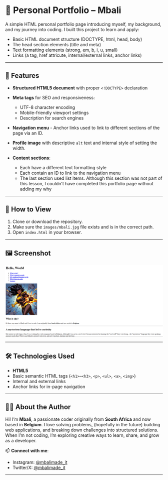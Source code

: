 # 📄 Personal Portfolio – Mbali

A simple HTML personal portfolio page introducing myself, my background, and my journey into coding.
I built this project to learn and apply:

- Basic HTML document structure (DOCTYPE, html, head, body)
- The head section elements (title and meta)
- Text formatting elements (strong, em, b, i, u, small)
- Links (a tag, href attricute, internal/external links, anchor links)

---

## 📌 Features

- **Structured HTML5 document** with proper `<!DOCTYPE>` declaration
- **Meta tags** for SEO and responsiveness:

  - UTF-8 character encoding
  - Mobile-friendly viewport settings
  - Description for search engines

- **Navigation menu** - Anchor links used to link to different sections of the page via an ID.
- **Profile image** with descriptive `alt` text and internal style of setting the width.
- **Content sections**:

  - Each have a different text formatting style
  - Each contain an ID to link to the navigation menu
  - The last section used list items. Although this section was not part of this lesson, I couldn't have completed this portfolio page without adding my why

---

## 🚀 How to View

1. Clone or download the repository.
2. Make sure the `images/mbali.jpg` file exists and is in the correct path.
3. Open `index.html` in your browser.

---

## 🖼️ Screenshot

![alt text](screenshot.png)

---

## 🛠️ Technologies Used

- **HTML5**
- Basic semantic HTML tags (`<h1>`–`<h3>`, `<p>`, `<ul>`, `<a>`, `<img>`)
- Internal and external links
- Anchor links for in-page navigation

---

## 👩‍💻 About the Author

Hi! I’m **Mbali**, a passionate coder originally from **South Africa** and now based in **Belgium**.
I love solving problems, (hopefully in the future) building web applications, and breaking down challenges into structured solutions.
When I’m not coding, I’m exploring creative ways to learn, share, and grow as a developer.

📫 **Connect with me**:

- Instagram: [@mbalimade_it](https://www.instagram.com/mbalimade_it/)
- Twitter/X: [@mbalimade_it](https://x.com/mbalimade_it)

---
